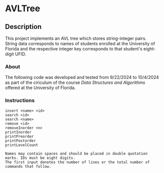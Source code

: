 # AVLTree

## Description

This project implements an AVL tree which stores string-integer pairs. String data corresponds to names of students enrolled at the University of Florida and the respective integer key corresponds to that student's eight-digit UFID.

### About

The following code was developed and tested from 9/22/2024 to 10/4/2024 as part of the ciriculum of the course *Data Structures and Algorithms* offered at the University of Florida.

### Instructions

    insert <name> <id>
    search <id>
    search <name>
    remove <id>
    removeInorder <n>
    printInorder
    printPreorder
    printPostorder
    printLevelCount

    Names may contain spaces and should be placed in double quotation marks. IDs must be eight digits.
    The first input denotes the number of lines or the total number of commands that follow.